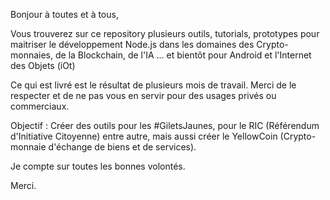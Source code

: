 Bonjour à toutes et à tous,

Vous trouverez sur ce repository plusieurs outils, tutorials, prototypes pour maitriser le développement Node.js dans les domaines des Crypto-monnaies, de la Blockchain, de l'IA ... et bientôt pour Android et l'Internet des Objets (iOt)

Ce qui est livré est le résultat de plusieurs mois de travail. Merci de le respecter et de ne pas vous en servir pour des usages privés ou commerciaux.

Objectif : Créer des outils pour les #GiletsJaunes, pour le RIC (Référendum d'Initiative Citoyenne) entre autre, mais aussi créer le YellowCoin (Crypto-monnaie d'échange de biens et de services).

Je compte sur toutes les bonnes volontés.

Merci.
